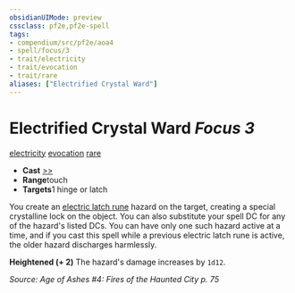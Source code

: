 ```yaml
---
obsidianUIMode: preview
cssclass: pf2e,pf2e-spell
tags:
- compendium/src/pf2e/aoa4
- spell/focus/3
- trait/electricity
- trait/evocation
- trait/rare
aliases: ["Electrified Crystal Ward"]
---
```

# Electrified Crystal Ward *Focus 3*   
[electricity](../../rules/traits/electricity.md)  [evocation](../../rules/traits/evocation.md)  [rare](../../rules/traits/rare.md)  

- **Cast** [>>](../../rules/core-rulebook/chapter-9-playing-the-game.md#Actions "Two-Action") 
- **Range**touch
- **Targets**1 hinge or latch

You create an [electric latch rune](../gm/hazards/electric-latch-rune.md) hazard on the target, creating a special crystalline lock on the object. You can also substitute your spell DC for any of the hazard's listed DCs. You can have only one such hazard active at a time, and if you cast this spell while a previous electric latch rune is active, the older hazard discharges harmlessly.

**Heightened (+ 2)** The hazard's damage increases by `1d12`.

*Source: Age of Ashes #4: Fires of the Haunted City p. 75*